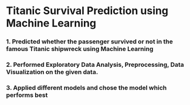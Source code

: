 # Titanic Survival Prediction using Machine Learning
### 1. Predicted whether the passenger survived or not in the famous Titanic shipwreck using Machine Learning
### 2. Performed Exploratory Data Analysis, Preprocessing, Data Visualization on the given data.
### 3. Applied different models and chose the model which performs best
